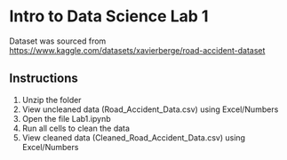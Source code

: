 # Intro to Data Science Lab 1

Dataset was sourced from https://www.kaggle.com/datasets/xavierberge/road-accident-dataset

## Instructions
1. Unzip the folder
2. View uncleaned data (Road_Accident_Data.csv) using Excel/Numbers
3. Open the file Lab1.ipynb
4. Run all cells to clean the data
5. View cleaned data (Cleaned_Road_Accident_Data.csv) using Excel/Numbers